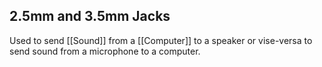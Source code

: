 ## 2.5mm and 3.5mm Jacks
Used to send [[Sound]] from a [[Computer]] to a speaker or vise-versa to send sound from a microphone to a computer.